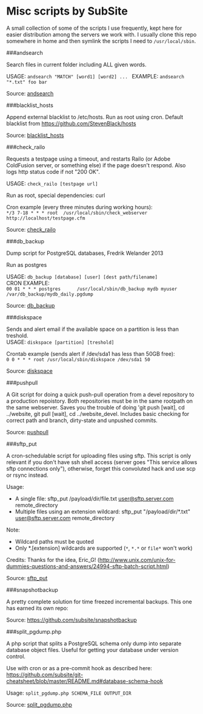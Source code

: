 
# Misc scripts by SubSite

A small collection of some of the scripts I use frequently, kept here for easier distribution among the servers we work with. I usually clone this repo somewhere in home and then symlink the scripts I need to `/usr/local/sbin`. 

###andsearch 

Search files in current folder including ALL given words.

USAGE: `andsearch "MATCH" [word1] [word2] ... `
EXAMPLE: `andsearch "*.txt" foo bar`

Source: [andsearch](https://github.com/subsite/misc-scripts/blob/master/andsearch)

###blacklist_hosts

Append external blacklist to /etc/hosts. Run as root using cron. 
Default blacklist from https://github.com/StevenBlack/hosts

Source: [blacklist_hosts](https://github.com/subsite/misc-scripts/blob/master/blacklist_hosts)

###check_railo

Requests a testpage using a timeout, and restarts Railo (or Adobe ColdFusion server, or something else) if the page doesn't respond. Also logs http status code if not "200 OK".

USAGE: `check_railo [testpage url]`

Run as root, special dependencies: curl

Cron example (every three minutes during working hours):   
`*/3 7-18 * * * root  /usr/local/sbin/check_webserver http://localhost/testpage.cfm`

Source: [check_railo](https://github.com/subsite/misc-scripts/blob/master/check_railo)

###db_backup

Dump script for PostgreSQL databases, Fredrik Welander 2013

Run as postgres

USAGE: `db_backup [database] [user] [dest path/filename]`  
CRON EXAMPLE:  
`00 01 * * * postgres      /usr/local/sbin/db_backup mydb myuser /var/db_backup/mydb_daily.pgdump`

Source: [db_backup](https://github.com/subsite/misc-scripts/blob/master/db_backup)

###diskspace

Sends and alert email if the available space on a partition is less than treshold.   
USAGE: `diskspace [partition] [treshold]`  

Crontab example (sends alert if /dev/sda1 has less than 50GB free):  
`0 0 * * * root /usr/local/sbin/diskspace /dev/sda1 50`

Source: [diskspace](https://github.com/subsite/misc-scripts/blob/master/diskspace)

###pushpull

A Git script for doing a quick push-pull operation from a devel repository to a 
production repoistory. Both repositories must be in the same rootpath on the same webserver.
Saves you the trouble of doing 'git push [wait], cd ../website, git pull [wait], cd ../website_devel. 
Includes basic checking for correct path and branch, dirty-state and unpushed commits. 

Source: [pushpull](https://github.com/subsite/misc-scripts/blob/master/pushpull)

###sftp_put

A cron-schedulable script for uploading files using sftp. This script is only relevant if you don't
have ssh shell access (server goes "This service allows sftp connections only"),
otherwise, forget this convoluted hack and use scp or rsync instead.

Usage: 
- A single file: sftp_put /payload/dir/file.txt user@sftp.server.com remote_directory
- Multiple files using an extension wildcard: sftp_put "/payload/dir/*.txt" user@sftp.server.com remote_directory

Note:
- Wildcard paths must be quoted
- Only \*.[extension] wildcards are supported (`*`, `*.*` or `file*` won't work)

Credits:
Thanks for the idea, Eric_G!
(http://www.unix.com/unix-for-dummies-questions-and-answers/24994-sftp-batch-script.html)

Source: [sftp_put](https://github.com/subsite/misc-scripts/blob/master/sftp_put)

###snapshotbackup

A pretty complete solution for time freezed incremental backups. This one has earned its own repo: 

Source: https://github.com/subsite/snapshotbackup

###split_pgdump.php

A php script that splits a PostgreSQL schema only dump into separate database object files. Useful for getting your database under version control.

Use with cron or as a pre-commit hook as described here: https://github.com/subsite/git-cheatsheet/blob/master/README.md#database-schema-hook

Usage: `split_pgdump.php SCHEMA_FILE OUTPUT_DIR`

Source: [split_pgdump.php](https://github.com/subsite/misc-scripts/blob/master/split_pgdump.php)

